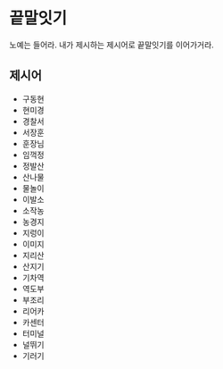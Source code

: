 # 끝말잇기
노예는 들어라. 내가 제시하는 제시어로 끝말잇기를 이어가거라.

## 제시어
- 구동현
- 현미경
- 경찰서
- 서장훈
- 훈장님
- 임꺽정
- 정발산
- 산나물
- 물놀이
- 이발소
- 소작농
- 농경지
- 지렁이
- 이미지
- 지리산
- 산지기
- 기차역
- 역도부
- 부조리
- 리어카
- 카센터
- 터미널
- 널뛰기
- 기러기